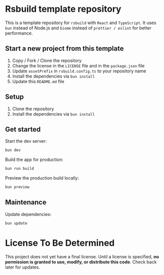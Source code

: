 # Rsbuild template repository

This is a template repository for `rsbuild` with `React` and `TypeScript`. It uses `bun` instead of Node.js and `biome` instead of `prettier / eslint` for better performance.

## Start a new project from this template

1. Copy / Fork / Clone the repository
2. Change the license in the `LICENSE` file and in the `package.json` file
3. Update `assetPrefix` in `rsbuild.config.ts` to your repository name
4. Install the dependencies via `bun install`
5. Update this `README.md` file

## Setup

1. Clone the repository
2. Install the dependencies via `bun install`

## Get started

Start the dev server:

```bash
bun dev
```

Build the app for production:

```bash
bun run build
```

Preview the production build locally:

```bash
bun preview
```

## Maintenance

Update dependencies:

```bash
bun update
```

# License To Be Determined

This project does not yet have a final license. Until a license is specified, **no permission is granted to use, modify, or distribute this code**. Check back later for updates.

